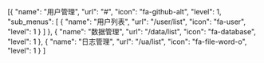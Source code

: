 [{
    "name": "用户管理", 
    "url": "#",
    "icon": "fa-github-alt",
    "level": 1,
    "sub_menus": [
       {
         "name": "用户列表", 
          "url": "/user/list",
          "icon": "fa-user",
          "level":  1
          }
       ]
},
{
    "name": "数据管理", 
    "url": "/data/list",
    "icon": "fa-database",
    "level": 1
},
{
    "name": "日志管理", 
    "url": "/ua/list",
    "icon": "fa-file-word-o",
    "level": 1
}
]

